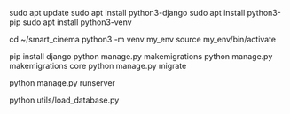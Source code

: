 sudo apt update
sudo apt install python3-django
sudo apt install python3-pip
sudo apt install python3-venv

cd ~/smart_cinema
python3 -m venv my_env
source my_env/bin/activate

pip install django
python manage.py makemigrations
python manage.py makemigrations core
python manage.py migrate

python manage.py runserver

python utils/load_database.py